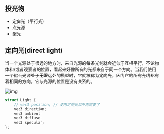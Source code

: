 ## 投光物

- 定向光（平行光）
- 点光源
- 聚光

## 定向光(direct light)

当一个光源处于很远的地方时，来自光源的每条光线就会近似于互相平行。不论物体和/或者观察者的位置，看起来好像所有的光都来自于同一个方向。当我们使用一个假设光源处于**无限**远处的模型时，它就被称为定向光，因为它的所有光线都有着相同的方向，它与光源的位置是没有关系的。

![img](https://learnopengl-cn.github.io/img/02/05/light_casters_directional.png)

```c
struct Light {
	// vec3 position; // 使用定向光就不再需要了
	vec3 direction;
	vec3 ambient;
	vec3 diffuse;
	vec3 specular;
};
```

